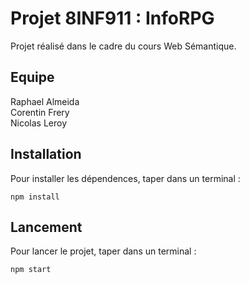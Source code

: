 # Projet 8INF911 : InfoRPG

Projet réalisé dans le cadre du cours Web Sémantique.

## Equipe

Raphael Almeida  
Corentin Frery  
Nicolas Leroy

## Installation

Pour installer les dépendences, taper dans un terminal :

    npm install

## Lancement

Pour lancer le projet, taper dans un terminal :

    npm start
